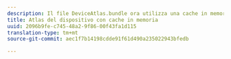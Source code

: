 ```yaml
---
description: Il file DeviceAtlas.bundle ora utilizza una cache in memoria per migliorare notevolmente le prestazioni delle ricerche
title: Atlas del dispositivo con cache in memoria
uuid: 2096b9fe-c745-48a2-9f86-00f43fa1d115
translation-type: tm+mt
source-git-commit: aec1f7b14198cdde91f61d490a235022943bfedb

---
```




